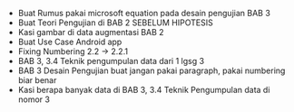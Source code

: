 - Buat Rumus pakai microsoft equation pada desain pengujian BAB 3
- Buat Teori Pengujian di BAB 2 SEBELUM HIPOTESIS
- Kasi gambar di data augmentasi BAB 2
- Buat Use Case Android app
- Fixing Numbering 2.2 -> 2.2.1
- BAB 3, 3.4 Teknik pengumpulan data dari 1 lgsg 3
- BAB 3 Desain Pengujian buat jangan pakai paragraph, pakai numbering biar benar
- Kasi berapa banyak data di BAB 3, 3.4 Teknik Pengumpulan data di nomor 3